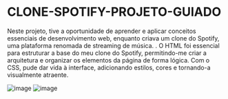 # CLONE-SPOTIFY-PROJETO-GUIADO

Neste projeto, tive a oportunidade de aprender e aplicar conceitos essenciais de desenvolvimento web, enquanto criava um clone do Spotify, uma plataforma renomada de streaming de música. . O HTML foi essencial para estruturar a base do meu clone do Spotify, permitindo-me criar a arquitetura e organizar os elementos da página de forma lógica. Com o CSS, pude dar vida à interface, adicionando estilos, cores e tornando-a visualmente atraente.

![image](https://github.com/SamiraCavalcanti/CLONE-SPOTIFY-PROJETO-GUIADO/assets/86758007/5bf6db23-0c84-4ccf-98de-f9c22f6e92f1)
![image](https://github.com/SamiraCavalcanti/CLONE-SPOTIFY-PROJETO-GUIADO/assets/86758007/a9df000e-c58e-46bb-9188-b63a9b985abf)

